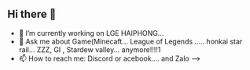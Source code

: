 ## Hi there 👋
- 🔭 I’m currently working on LGE HAIPHONG...
- 💬 Ask me about Game(Minecaft... League of Legends ..... honkai star rail... ZZZ, GI , Stardew valley... anymore!!!!1
- 📫 How to reach me: Discord or acebook.... and Zalo
-->
